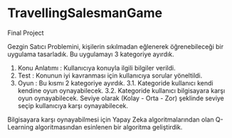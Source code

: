 # TravellingSalesmanGame
Final Project

Gezgin Satıcı Problemini, kişilerin sıkılmadan eğlenerek öğrenebileceği bir uygulama tasarladık. Bu uygulamayı 3 kategoriye ayırdık.
1. Konu Anlatımı : Kullanıcıya konuyla ilgili bilgiler verildi.
2. Test : Konunun iyi kavranması için kullanıcıya sorular yöneltildi.
3. Oyun : Bu kısmı 2 kategoriye ayırdık. 
3.1. Kategoride kullanıcı kendi kendine oyun oynayabilecek.
3.2. Kategoride kullanıcı bilgisayara karşı oyun oynayabilecek. Seviye olarak (Kolay - Orta - Zor) 
şeklinde seviye seçip kullanıcıya karşı oynayabilecek.

Bilgisayara karşı oynayabilmesi için Yapay Zeka algoritmalarından olan Q-Learning algoritmasından esinlenen bir algoritma geliştirdik.
